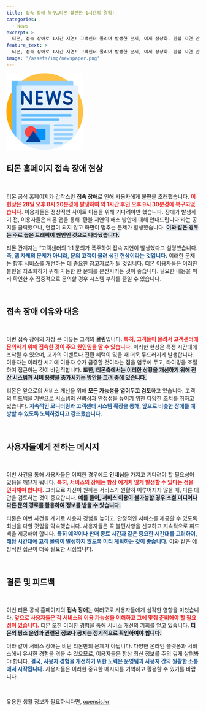 ```yaml
---
title: 접속 장애 복구…티몬 불안한 1시간의 경험!
categories:
  - News
excerpt: >
  티몬, 접속 장애로 1시간 지연! 고객센터 몰리며 발생한 문제, 이제 정상화. 환불 지연 안내에 수많은 문의 쏟아져! 클릭하여 자세히 알아보세요!
feature_text: >
  티몬, 접속 장애로 1시간 지연! 고객센터 몰리며 발생한 문제, 이제 정상화. 환불 지연 안내에 수많은 문의 쏟아져! 클릭하여 자세히 알아보세요!
image: '/assets/img/newspaper.png'
---
```


<p><img src="/assets/img/newspaper.png" alt="kimp 속보" /></p>

<h2 data-ke-size="size26">티몬 홈페이지 접속 장애 현상</h2>

<p data-ke-size="size16">&nbsp;</p>

<p>티몬 공식 홈페이지가 갑작스런 <b>접속 장애</b>로 인해 사용자에게 불편을 초래했습니다. <b><span style="color: #ee2323;">이 현상은 28일 오후 8시 20분경에 발생하여 약 1시간 후인 오후 9시 30분경에 복구되었습니다.</span></b> 이용자들은 정상적인 사이트 이용을 위해 기다려야만 했습니다. 장애가 발생하기 전, 이용자들은 티몬 앱을 통해 '환불 지연의 해소 방안에 대해 안내드립니다'라는 공지를 클릭했으나, 연결이 되지 않고 화면이 멈추는 문제가 발생했습니다. <b><span style="background-color: #21538527;">이와 같은 경우는 주로 높은 트래픽이 원인인 것으로 나타났습니다.</span></b> </p>

<p>티몬 관계자는 “고객센터의 1:1 문의가 폭주하여 접속 지연이 발생했다고 설명했습니다. <b><span style="color: #1a5490;">즉, 앱 자체의 문제가 아니라, 문의 고객이 몰려 생긴 현상이라는 것입니다.</span></b> 이러한 문제는 향후 서비스를 개선하는 데 중요한 참고자료가 될 것입니다. 티몬 이용자들은 이러한 불편을 최소화하기 위해 가능한 한 문의를 분산시키는 것이 좋습니다. 필요한 내용을 미리 확인한 후 집중적으로 문의할 경우 시스템 부하를 줄일 수 있습니다.</p>

<p data-ke-size="size16">&nbsp;</p>

<h2 data-ke-size="size26">접속 장애 이유와 대응</h2>

<p data-ke-size="size16">&nbsp;</p>

<p>이번 접속 장애의 가장 큰 이유는 고객의 <b>몰림</b>입니다. <b><span style="color: #ee2323;">특히, 고객들이 몰려서 고객센터에 문의하기 위해 접속한 것이 주요 원인임을 알 수 있습니다.</span></b> 이러한 현상은 특정 시간대에 포착될 수 있으며, 고가의 이벤트나 전환 혜택이 있을 때 더욱 두드러지게 발생합니다. 이용자는 이러한 시기에 이용자 수가 급증할 것이라는 점을 염두에 두고, 타이밍을 조절하여 접근하는 것이 바람직합니다. <b><span style="background-color: #21538527;">또한, 티몬측에서는 이러한 상황을 개선하기 위해 전산 시스템과 서버 용량을 증가시키는 방안을 고려 중에 있습니다.</span></b></p>

<p>티몬은 앞으로의 서비스 개선을 위해 <b>모든 가능성을 열어두고 검토</b>하고 있습니다. 고객의 피드백을 기반으로 시스템의 신뢰성과 안정성을 높이기 위한 다양한 조치를 취하고 있습니다. <b><span style="color: #1a5490;">지속적인 모니터링과 고객센터 시스템 확장을 통해, 앞으로 비슷한 장애를 예방할 수 있도록 노력하겠다고 강조했습니다.</span></b></p>

<p data-ke-size="size16">&nbsp;</p>

<h2 data-ke-size="size26">사용자들에게 전하는 메시지</h2>

<p data-ke-size="size16">&nbsp;</p>

<p>이번 사건을 통해 사용자들은 어떠한 경우에도 <b>인내심</b>을 가지고 기다려야 할 필요성이 있음을 깨닫게 됩니다. <b><span style="color: #ee2323;">특히, 서비스의 장애는 항상 예기치 않게 발생할 수 있다는 점을 인지해야 합니다.</span></b> 그러므로 자신이 원하는 서비스가 원활히 이루어지지 않을 때, 다른 대안을 검토하는 것이 중요합니다. <b><span style="background-color: #21538527;">예를 들어, 서비스 이용이 불가능할 경우 소셜 미디어나 다른 문의 경로를 활용하여 정보를 받을 수 있습니다.</span></b> </p>

<p>티몬은 이번 사건을 계기로 사용자 경험을 높이고, 안정적인 서비스를 제공할 수 있도록 최선을 다할 것임을 약속했습니다. 사용자들은 꼭 불편사항을 신고하고 지속적으로 피드백을 제공해야 합니다. <b><span style="color: #1a5490;">특히 예약이나 판매 종료 시간과 같은 중요한 시간대를 고려하여, 해당 시간대에 고객 몰림이 발생하지 않도록 미리 계획하는 것이 좋습니다.</span></b> 이와 같은 예방적인 접근이 더욱 필요한 시점입니다.</p>

<p data-ke-size="size16">&nbsp;</p>

<h2 data-ke-size="size26">결론 및 피드백</h2>

<p data-ke-size="size16">&nbsp;</p>

<p>이번 티몬 공식 홈페이지의 <b>접속 장애</b>는 여러모로 사용자들에게 심각한 영향을 미쳤습니다. <b><span style="color: #ee2323;">앞으로 사용자들은 각 서비스의 이용 가능성을 이해하고 그에 맞춰 준비해야 할 필요성이 있습니다.</span></b> 티몬 또한 이러한 경험을 통해 서비스 개선의 기회를 얻고 있습니다. <b><span style="background-color: #21538527;">티몬의 평소 운영과 관련된 정보나 공지는 정기적으로 확인하여야 합니다.</span></b></p>

<p>이와 같이 서비스 장애는 비단 티몬만의 문제가 아닙니다. 다양한 온라인 플랫폼과 서비스에서 유사한 경험을 겪을 수 있으므로, 이용자들은 항상 최신 정보를 주의 깊게 살펴봐야 합니다. <b><span style="color: #1a5490;">결국, 사용자 경험을 개선하기 위한 노력은 운영팀과 사용자 간의 원활한 소통에서 시작됩니다.</span></b> 사용자들은 이러한 중요한 메시지를 기억하고 활용할 수 있기를 바랍니다. </p>

<p data-ke-size="size16">&nbsp;</p>
유용한 생활 정보가 필요하시다면, <a href="https://opensis.kr" rel="dofollow">opensis.kr</a>


